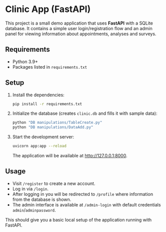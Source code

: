 # Clinic App (FastAPI)

This project is a small demo application that uses **FastAPI** with a SQLite database.
It contains a simple user login/registration flow and an admin panel for viewing
information about appointments, analyses and surveys.

## Requirements

* Python 3.9+
* Packages listed in `requirements.txt`

## Setup

1. Install the dependencies:

   ```bash
   pip install -r requirements.txt
   ```

2. Initialize the database (creates `clinic.db` and fills it with sample data):

   ```bash
   python "DB manipulations/TableCreate.py"
   python "DB manipulations/DataAdd.py"
   ```

3. Start the development server:

   ```bash
   uvicorn app:app --reload
   ```

   The application will be available at <http://127.0.0.1:8000>.

## Usage

* Visit `/register` to create a new account.
* Log in via `/login`.
* After logging in you will be redirected to `/profile` where information from
  the database is shown.
* The admin interface is available at `/admin-login` with default credentials
  `admin`/`adminpassword`.

This should give you a basic local setup of the application running with
FastAPI.
